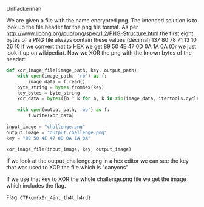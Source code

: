 Unhackerman

We are given a file with the name encrypted.png. The intended solution is to look up the file header for the png file format. As per http://www.libpng.org/pub/png/spec/1.2/PNG-Structure.html the first eight bytes of a PNG file always contain these values (decimal) 137 80 78 71 13 10 26 10 if we convert that to HEX we get 89 50 4E 47 0D 0A 1A 0A (Or we just look it up on wikipedia). Now we XOR the png with the known bytes of the header:

```python
def xor_image_file(image_path, key, output_path):  
    with open(image_path, 'rb') as f:  
        image_data = f.read()  
    byte_string = bytes.fromhex(key)  
    key_bytes = byte_string  
    xor_data = bytes([b ^ k for b, k in zip(image_data, itertools.cycle(key_bytes))])  
      
    with open(output_path, 'wb') as f:  
        f.write(xor_data)  
  
input_image = "challenge.png"  
output_image = "output_challenge.png"  
key = "89 50 4E 47 0D 0A 1A 0A"  
  
xor_image_file(input_image, key, output_image)
```

If we look at the output_challenge.png in a hex editor we can see the key that was used to XOR the file which is "canyons"

If we use that key to XOR the whole challenge.png file we get the image which includes the flag.

Flag: `CTFkom{x0r_4int_th4t_h4rd}`
